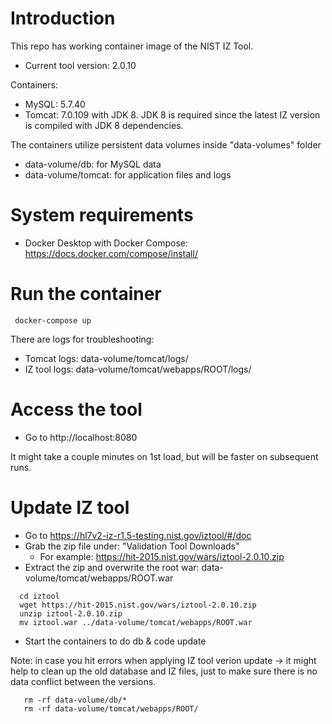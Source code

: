 # Introduction
This repo has working container image of the NIST IZ Tool.
- Current tool version: 2.0.10  

Containers:
- MySQL: 5.7.40
- Tomcat: 7.0.109 with JDK 8. JDK 8 is required since the latest IZ version is compiled with JDK 8 dependencies.

The containers utilize persistent data volumes inside "data-volumes" folder
- data-volume/db: for MySQL data
- data-volume/tomcat: for application files and logs

# System requirements
- Docker Desktop with Docker Compose: https://docs.docker.com/compose/install/

# Run the container
```
 docker-compose up
```
There are logs for troubleshooting:
- Tomcat logs:  data-volume/tomcat/logs/
- IZ tool logs: data-volume/tomcat/webapps/ROOT/logs/

# Access the tool
- Go to http://localhost:8080 

It might take a couple minutes on 1st load, but will be faster on subsequent runs.

# Update IZ tool
- Go to https://hl7v2-iz-r1.5-testing.nist.gov/iztool/#/doc
- Grab the zip file under: "Validation Tool Downloads"
    - For example: https://hit-2015.nist.gov/wars/iztool-2.0.10.zip
- Extract the zip and overwrite the root war: data-volume/tomcat/webapps/ROOT.war
```
  cd iztool
  wget https://hit-2015.nist.gov/wars/iztool-2.0.10.zip
  unzip iztool-2.0.10.zip
  mv iztool.war ../data-volume/tomcat/webapps/ROOT.war
```
- Start the containers to do db & code update

Note: in case you hit errors when applying IZ tool verion update -> it might help to clean up the old database and IZ files, just to make sure there is no data conflict between the versions.
```
   rm -rf data-volume/db/*
   rm -rf data-volume/tomcat/webapps/ROOT/
```